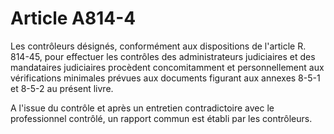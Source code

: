 # Article A814-4

Les contrôleurs désignés, conformément aux dispositions de l'article R. 814-45, pour effectuer les contrôles des administrateurs judiciaires et des mandataires judiciaires procèdent concomitamment et personnellement aux vérifications minimales prévues aux documents figurant aux annexes 8-5-1 et 8-5-2 au présent livre.

A l'issue du contrôle et après un entretien contradictoire avec le professionnel contrôlé, un rapport commun est établi par les contrôleurs.
